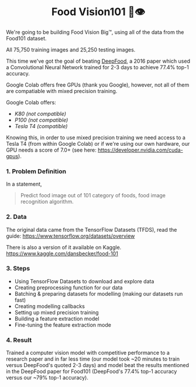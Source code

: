 <h1 align="center"> Food Vision101 🍔👁 </h1> 


We're going to be building Food Vision Big™, using all of the data from the Food101 dataset.

All 75,750 training images and 25,250 testing images.

This time we've got the goal of beating [DeepFood](https://www.researchgate.net/publication/304163308_DeepFood_Deep_Learning-Based_Food_Image_Recognition_for_Computer-Aided_Dietary_Assessment), a 2016 paper which used a Convolutional Neural Network trained for 2-3 days to achieve 77.4% top-1 accuracy.

Google Colab offers free GPUs (thank you Google), however, not all of them are compatiable with mixed precision training.

Google Colab offers:

 * <i>K80 (not compatible)</i>
 * <i>P100 (not compatible)</i>
 * <i>Tesla T4 (compatible)</i>

Knowing this, in order to use mixed precision training we need access to a Tesla T4 (from within Google Colab) or if we're using our own hardware, our GPU needs a score of 7.0+ (see here: https://developer.nvidia.com/cuda-gpus).

<H3>1. Problem Definition</H3>

In a statement,

> Predict food image out of 101 category of foods, food image recognition algorithm.

<H3>2. Data</H3>

The original data came from the TensorFlow Datasets (TFDS), read the guide: https://www.tensorflow.org/datasets/overview

There is also a version of it available on Kaggle. https://www.kaggle.com/dansbecker/food-101

<H3>3. Steps</H3>


 * Using TensorFlow Datasets to download and explore data
 * Creating preprocessing function for our data
 * Batching & preparing datasets for modelling (making our datasets run fast)
 * Creating modelling callbacks
 * Setting up mixed precision training
 * Building a feature extraction model
 * Fine-tuning the feature extraction mode

<h3>4. Result</h3>

Trained a computer vision model with competitive performance to a research paper and in far less time (our model took ~20 minutes to train versus DeepFood's quoted 2-3 days) and model beat the results mentioned in the DeepFood paper for Food101 (DeepFood's 77.4% top-1 accuracy versus our ~79% top-1 accuracy).

